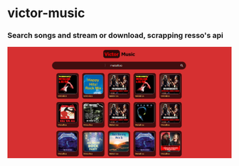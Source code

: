 # victor-music

### Search songs and stream or download, scrapping resso's api

<img align="left" src="firefox_JHU30nY8tg.png" width="750px"/>
